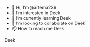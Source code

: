 - 👋 Hi, I’m @artema236
- 👀 I’m interested in Deek
- 🌱 I’m currently learning Deek
- 💞️ I’m looking to collaborate on Deek
- 📫 How to reach me Deek

<!Deek
artema236/artema236 is a ✨ special ✨ repository because its `README.md` (this file) appears on your GitHub profile.
You can click the Preview link to take a look at your changes.
Duk>
Deek
